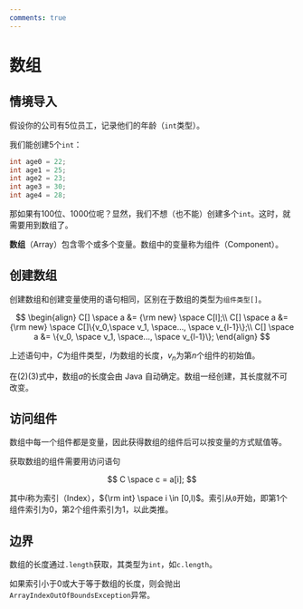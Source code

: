 ```yaml
---
comments: true
---
```


# 数组

## 情境导入

假设你的公司有5位员工，记录他们的年龄（`int`类型）。

我们能创建5个`int`：

```java
int age0 = 22;
int age1 = 25;
int age2 = 23;
int age3 = 30;
int age4 = 28;
```

那如果有100位、1000位呢？显然，我们不想（也不能）创建多个`int`。这时，就需要用到数组了。

**数组**（Array）包含零个或多个变量。数组中的变量称为组件（Component）。

## 创建数组

创建数组和创建变量使用的语句相同，区别在于数组的类型为`组件类型[]`。

$$
\begin{align}
C[] \space a &= {\rm new} \space C[l];\\
C[] \space a &= {\rm new} \space C[]\{v_0,\space v_1, \space..., \space v_{l-1}\};\\
C[] \space a &= \{v_0, \space v_1, \space..., \space v_{l-1}\};
\end{align}
$$

上述语句中，$C$为组件类型，$l$为数组的长度，$v_n$为第$n$个组件的初始值。

在$(2)(3)$式中，数组$a$的长度会由 Java 自动确定。数组一经创建，其长度就不可改变。

## 访问组件

数组中每一个组件都是变量，因此获得数组的组件后可以按变量的方式赋值等。

获取数组的组件需要用访问语句

$$
C \space c = a[i];
$$

其中$i$称为索引（Index），${\rm int} \space i \in [0,l)$。索引从`0`开始，即第1个组件索引为0，第2个组件索引为1，以此类推。

## 边界

数组的长度通过`.length`获取，其类型为`int`，如`c.length`。

如果索引小于0或大于等于数组的长度，则会抛出`ArrayIndexOutOfBoundsException`异常。
